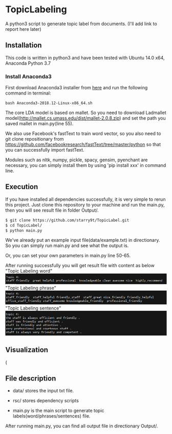 # TopicLabeling
A python3 script to generate topic label from documents.
(I'll add link to report here later)

## Installation

This code is written in python3 and have been tested with Ubuntu 14.0 x64, Anaconda Python 3.7 

### Install Anaconda3
First download Anaconda3 installer from [here](https://www.anaconda.com/distribution/#linux) and run the following command in terminal:
```
bash Anaconda3-2018.12-Linux-x86_64.sh
```
The core LDA model is based on mallet. So you need to download Ladmallet model(http://mallet.cs.umass.edu/dist/mallet-2.0.8.zip) and set the path you saved mallet in main.py(line 55).

We also use Facebook's fastText to train word vector, so you also need to git clone repositionary from https://github.com/facebookresearch/fastText/tree/master/python so that you can successfully import fastText.

Modules such as nltk, numpy, pickle, spacy, gensim, pyenchant are necessary, you can simply install them by using 'pip install xxx' in command line.


## Execution

If you have installed all dependencies successfully, it is very simple to rerun this project. Just clone this repository to your machine and run the main.py, then you will see result file in folder Output/.
```
$ git clone https://github.com/starry9t/TopicLabel.git
$ cd TopicLabel/
$ python main.py
```

We've already put an example input file(data/example.txt) in directionary. So you can simply run main.py and see what the output is.

Or, you can set your own parameters in main.py line 50-65.

After running successfully you will get result file with content as below
"Topic Labeling word"
![image](https://github.com/starry9t/TopicLabel/blob/master/image/word.png)
"Topic Labeling phrase"
![image](https://github.com/starry9t/TopicLabel/blob/master/image/sentence.png)
"Topic Labeling sentence"
![image](https://github.com/starry9t/TopicLabel/blob/master/image/phrase.png)

## Visualization

(

## File description

* data/ stores the input txt file. 

* rsc/ stores dependency scripts

* main.py is the main script to generate topic labels(word/phrases/sentences) file. 

After running main.py, you can find all output file in directionary Output/.
